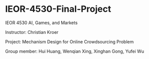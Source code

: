# IEOR-4530-Final-Project
IEOR 4530 AI, Games, and Markets

Instructor: Christian Kroer

Project: Mechanism Design for Online Crowdsourcing Problem

Group member: Hui Huang, Wenqian Xing, Xinghan Gong, Yufei Wu
